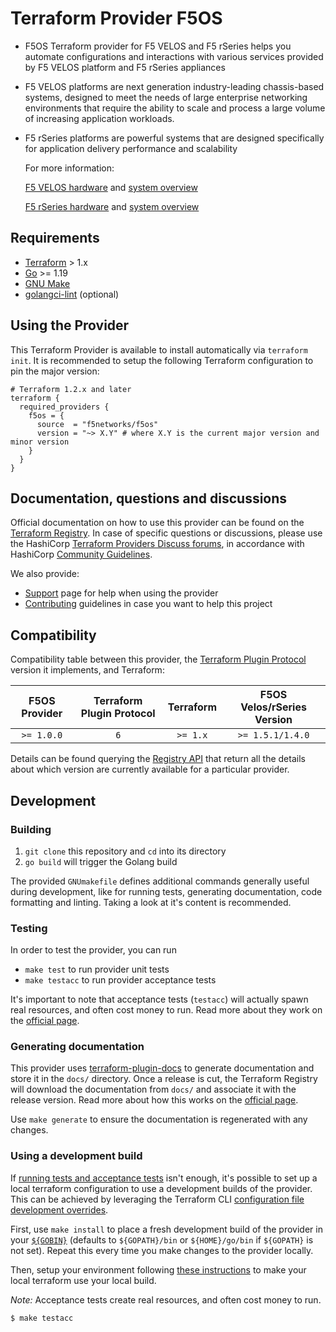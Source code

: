 # Terraform Provider F5OS

* F5OS Terraform provider for F5 VELOS and F5 rSeries helps you automate configurations and interactions with various services provided by F5 VELOS platform and F5 rSeries appliances

* F5 VELOS platforms are next generation industry-leading chassis-based systems, designed to meet the needs of large enterprise networking environments that require the ability to scale and process a large volume of increasing application workloads.

* F5 rSeries platforms are powerful systems that are designed specifically for application delivery performance and scalability

  For more information:

  [F5 VELOS hardware](https://www.f5.com/products/big-ip-services/velos-hardware-chassis-and-blades) and [system overview](https://techdocs.f5.com/en-us/velos-1-5-0/velos-systems-administration-configuration/title-velos-system-overview.html#intro-velos-systems)

  [F5 rSeries hardware](https://www.f5.com/products/big-ip-services/rseries-adc-hardware-appliance) and [system overview](https://techdocs.f5.com/en-us/hardware/f5-rseries-systems-getting-started.html)


## Requirements

* [Terraform](https://www.terraform.io/downloads) > 1.x
* [Go](https://go.dev/doc/install) >= 1.19
* [GNU Make](https://www.gnu.org/software/make/)
* [golangci-lint](https://golangci-lint.run/usage/install/#local-installation) (optional)

## Using the Provider

This Terraform Provider is available to install automatically via `terraform init`. It is recommended to setup the following Terraform configuration to pin the major version:

```hcl
# Terraform 1.2.x and later
terraform {
  required_providers {
    f5os = {
      source  = "f5networks/f5os"
      version = "~> X.Y" # where X.Y is the current major version and minor version
    }
  }
}
```

## Documentation, questions and discussions
Official documentation on how to use this provider can be found on the
[Terraform Registry](https://registry.terraform.io/providers/F5Networks/f5os/latest/docs).
In case of specific questions or discussions, please use the
HashiCorp [Terraform Providers Discuss forums](https://discuss.hashicorp.com/c/terraform-providers/31),
in accordance with HashiCorp [Community Guidelines](https://www.hashicorp.com/community-guidelines).

We also provide:

* [Support](.github/SUPPORT.md) page for help when using the provider
* [Contributing](.github/CONTRIBUTING.md) guidelines in case you want to help this project

## Compatibility

Compatibility table between this provider, the [Terraform Plugin Protocol](https://www.terraform.io/plugin/how-terraform-works#terraform-plugin-protocol)
version it implements, and Terraform:

| F5OS Provider |     Terraform Plugin Protocol      | Terraform | F5OS Velos/rSeries Version |
|:-------------:|:----------------------------------:|:---------:|:--------------------------:|
|  `>= 1.0.0`   |                `6`                 | `>= 1.x`  |      `>= 1.5.1/1.4.0`      |

Details can be found querying the [Registry API](https://www.terraform.io/internals/provider-registry-protocol#list-available-versions)
that return all the details about which version are currently available for a particular provider.

## Development

### Building

1. `git clone` this repository and `cd` into its directory
2. `go build` will trigger the Golang build

The provided `GNUmakefile` defines additional commands generally useful during development,
like for running tests, generating documentation, code formatting and linting.
Taking a look at it's content is recommended.

### Testing

In order to test the provider, you can run

* `make test` to run provider unit tests
* `make testacc` to run provider acceptance tests

It's important to note that acceptance tests (`testacc`) will actually spawn real resources, and often cost money to run. Read more about they work on the
[official page](https://www.terraform.io/plugin/sdkv2/testing/acceptance-tests).

### Generating documentation

This provider uses [terraform-plugin-docs](https://github.com/hashicorp/terraform-plugin-docs/)
to generate documentation and store it in the `docs/` directory.
Once a release is cut, the Terraform Registry will download the documentation from `docs/`
and associate it with the release version. Read more about how this works on the
[official page](https://www.terraform.io/registry/providers/docs).

Use `make generate` to ensure the documentation is regenerated with any changes.

### Using a development build

If [running tests and acceptance tests](#testing) isn't enough, it's possible to set up a local terraform configuration
to use a development builds of the provider. This can be achieved by leveraging the Terraform CLI
[configuration file development overrides](https://www.terraform.io/cli/config/config-file#development-overrides-for-provider-developers).

First, use `make install` to place a fresh development build of the provider in your
[`${GOBIN}`](https://pkg.go.dev/cmd/go#hdr-Compile_and_install_packages_and_dependencies)
(defaults to `${GOPATH}/bin` or `${HOME}/go/bin` if `${GOPATH}` is not set). Repeat
this every time you make changes to the provider locally.

Then, setup your environment following [these instructions](https://www.terraform.io/plugin/debugging#terraform-cli-development-overrides)
to make your local terraform use your local build.

*Note:* Acceptance tests create real resources, and often cost money to run.

```sh
$ make testacc
```